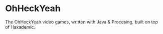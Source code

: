 OhHeckYeah
==========

The OhHeckYeah video games, written with Java & Procesing, built on top of Haxademic.
